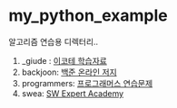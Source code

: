 # my_python_example
알고리즘 연습용 디렉터리..

1. _giude : [이코테 학습자료](https://www.youtube.com/playlist?list=PLRx0vPvlEmdAghTr5mXQxGpHjWqSz0dgC)
2. backjoon: [백준 온라인 저지](https://www.acmicpc.net/)
3. programmers: [프로그래머스 연습문제](https://school.programmers.co.kr/learn/challenges?tab=algorithm_practice_kit)
4. swea: [SW Expert Academy](https://swexpertacademy.com/main/main.do)